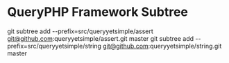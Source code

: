 # QueryPHP Framework Subtree

git subtree add --prefix=src/queryyetsimple/assert git@github.com:queryyetsimple/assert.git master
git subtree add --prefix=src/queryyetsimple/string git@github.com:queryyetsimple/string.git master